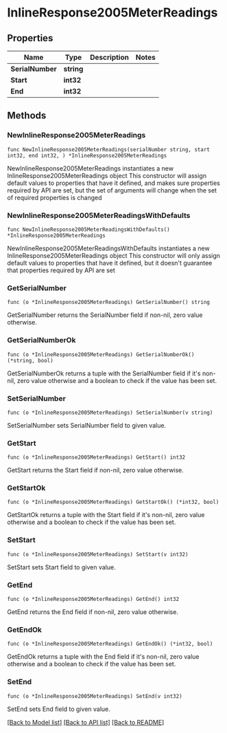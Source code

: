 # InlineResponse2005MeterReadings

## Properties

Name | Type | Description | Notes
------------ | ------------- | ------------- | -------------
**SerialNumber** | **string** |  | 
**Start** | **int32** |  | 
**End** | **int32** |  | 

## Methods

### NewInlineResponse2005MeterReadings

`func NewInlineResponse2005MeterReadings(serialNumber string, start int32, end int32, ) *InlineResponse2005MeterReadings`

NewInlineResponse2005MeterReadings instantiates a new InlineResponse2005MeterReadings object
This constructor will assign default values to properties that have it defined,
and makes sure properties required by API are set, but the set of arguments
will change when the set of required properties is changed

### NewInlineResponse2005MeterReadingsWithDefaults

`func NewInlineResponse2005MeterReadingsWithDefaults() *InlineResponse2005MeterReadings`

NewInlineResponse2005MeterReadingsWithDefaults instantiates a new InlineResponse2005MeterReadings object
This constructor will only assign default values to properties that have it defined,
but it doesn't guarantee that properties required by API are set

### GetSerialNumber

`func (o *InlineResponse2005MeterReadings) GetSerialNumber() string`

GetSerialNumber returns the SerialNumber field if non-nil, zero value otherwise.

### GetSerialNumberOk

`func (o *InlineResponse2005MeterReadings) GetSerialNumberOk() (*string, bool)`

GetSerialNumberOk returns a tuple with the SerialNumber field if it's non-nil, zero value otherwise
and a boolean to check if the value has been set.

### SetSerialNumber

`func (o *InlineResponse2005MeterReadings) SetSerialNumber(v string)`

SetSerialNumber sets SerialNumber field to given value.


### GetStart

`func (o *InlineResponse2005MeterReadings) GetStart() int32`

GetStart returns the Start field if non-nil, zero value otherwise.

### GetStartOk

`func (o *InlineResponse2005MeterReadings) GetStartOk() (*int32, bool)`

GetStartOk returns a tuple with the Start field if it's non-nil, zero value otherwise
and a boolean to check if the value has been set.

### SetStart

`func (o *InlineResponse2005MeterReadings) SetStart(v int32)`

SetStart sets Start field to given value.


### GetEnd

`func (o *InlineResponse2005MeterReadings) GetEnd() int32`

GetEnd returns the End field if non-nil, zero value otherwise.

### GetEndOk

`func (o *InlineResponse2005MeterReadings) GetEndOk() (*int32, bool)`

GetEndOk returns a tuple with the End field if it's non-nil, zero value otherwise
and a boolean to check if the value has been set.

### SetEnd

`func (o *InlineResponse2005MeterReadings) SetEnd(v int32)`

SetEnd sets End field to given value.



[[Back to Model list]](../README.md#documentation-for-models) [[Back to API list]](../README.md#documentation-for-api-endpoints) [[Back to README]](../README.md)


